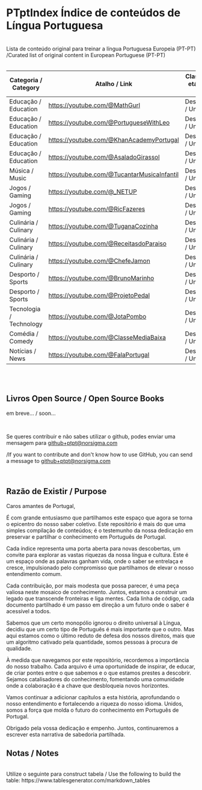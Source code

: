 # PTptIndex Índice de conteúdos de Língua Portuguesa
<br>
Lista de conteúdo original para treinar a língua Portuguesa Europeia (PT-PT) <br>
/Curated list of original content in European Portuguese (PT-PT) 
<br>
<br>

| Categoria / Category | Atalho / Link                       | Classificação etária / Age Rating |
|----------------------|-------------------------------------|-----------------------------------|
| Educação / Education      | https://youtube.com/@MathGurl           | Desconhecida / Unknown            |
| Educação / Education      | https://youtube.com/@PortugueseWithLeo  | Desconhecida / Unknown            |
| Educação / Education      | https://youtube.com/@KhanAcademyPortugal | Desconhecida / Unknown            |
| Educação / Education      | https://youtube.com/@AsaladoGirassol  | Desconhecida / Unknown            |
| Música / Music            | https://youtube.com/@TucantarMusicaInfantil  | Desconhecida / Unknown            |
| Jogos / Gaming            | https://youtube.com/@_NETUP             | Desconhecida / Unknown            |
| Jogos / Gaming            | https://youtube.com/@RicFazeres         | Desconhecida / Unknown            |
| Culinária / Culinary      | https://youtube.com/@TuganaCozinha      | Desconhecida / Unknown            |
| Culinária / Culinary      | https://youtube.com/@ReceitasdoParaiso      | Desconhecida / Unknown            |
| Culinária / Culinary      | https://youtube.com/@ChefeJamon      | Desconhecida / Unknown            |
| Desporto / Sports         | https://youtube.com/@BrunoMarinho       | Desconhecida / Unknown            |
| Desporto / Sports         | https://youtube.com/@ProjetoPedal       | Desconhecida / Unknown            |
| Tecnologia / Technology   | https://youtube.com/@JotaPombo       | Desconhecida / Unknown            |
| Comédia / Comedy          | https://youtube.com/@ClasseMediaBaixa       | Desconhecida / Unknown            |
| Notícias / News        | https://youtube.com/@FalaPortugal       | Desconhecida / Unknown            |


<br>

<br>
<h2>Livros Open Source / Open Source Books</h2>

em breve... / soon...

<br>

Se queres contribuir e não sabes utilizar o github, podes enviar uma mensagem para github+ptpt@norsigma.com
<br>

/If you want to contribute and don't know how to use GitHub, you can send a message to github+ptpt@norsigma.com

<br>
<h2>Razão de Existir / Purpose</h2>

Caros amantes de Portugal,

É com grande entusiasmo que partilhamos este espaço que agora se torna o epicentro do nosso saber coletivo. Este repositório é mais do que uma simples compilação de conteúdos; é o testemunho da nossa dedicação em preservar e partilhar o conhecimento em Português de Portugal.

Cada índice representa uma porta aberta para novas descobertas, um convite para explorar as vastas riquezas da nossa língua e cultura. Este é um espaço onde as palavras ganham vida, onde o saber se entrelaça e cresce, impulsionado pelo compromisso que partilhamos de elevar o nosso entendimento comum.

Cada contribuição, por mais modesta que possa parecer, é uma peça valiosa neste mosaico de conhecimento. Juntos, estamos a construir um legado que transcende fronteiras e liga mentes. Cada linha de código, cada documento partilhado é um passo em direção a um futuro onde o saber é acessível a todos.

Sabemos que um certo monopólio ignorou o direito universal à Língua, decidiu que um certo tipo de Português é mais importante que o outro. Mas aqui estamos como o último reduto de defesa dos nossos direitos, mais que um algoritmo cativado pela quantidade, somos pessoas à procura de qualidade.

À medida que navegamos por este repositório, recordemos a importância do nosso trabalho. Cada arquivo é uma oportunidade de inspirar, de educar, de criar pontes entre o que sabemos e o que estamos prestes a descobrir. Sejamos catalisadores do conhecimento, fomentando uma comunidade onde a colaboração é a chave que desbloqueia novos horizontes.

Vamos continuar a adicionar capítulos a esta história, aprofundando o nosso entendimento e fortalecendo a riqueza do nosso idioma. Unidos, somos a força que molda o futuro do conhecimento em Português de Portugal.

Obrigado pela vossa dedicação e empenho. Juntos, continuaremos a escrever esta narrativa de sabedoria partilhada.

<h2>Notas / Notes</h2>
<br>
Utilize o seguinte para construct tabela / Use the following to build the table:
https://www.tablesgenerator.com/markdown_tables
